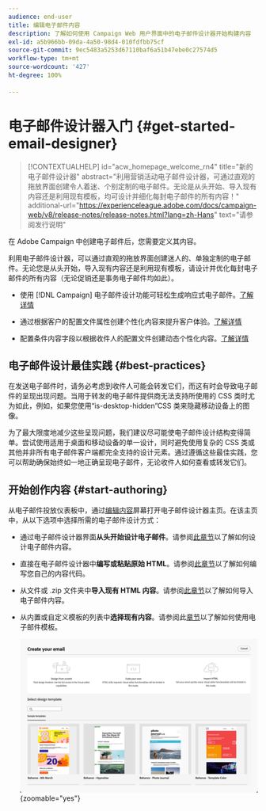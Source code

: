 ```yaml
---
audience: end-user
title: 编辑电子邮件内容
description: 了解如何使用 Campaign Web 用户界面中的电子邮件设计器开始构建内容
exl-id: a5b966bb-09da-4a50-98d4-010fdfbb75cf
source-git-commit: 9ec5483a5253d67110baf6a51b47ebe0c27574d5
workflow-type: tm+mt
source-wordcount: '427'
ht-degree: 100%

---
```


# 电子邮件设计器入门 {#get-started-email-designer}

>[!CONTEXTUALHELP]
>id="acw_homepage_welcome_rn4"
>title="新的电子邮件设计器"
>abstract="利用营销活动电子邮件设计器，可通过直观的拖放界面创建令人着迷、个别定制的电子邮件。无论是从头开始、导入现有内容还是利用现有模板，均可设计并细化每封电子邮件的所有内容！"
>additional-url="https://experienceleague.adobe.com/docs/campaign-web/v8/release-notes/release-notes.html?lang=zh-Hans" text="请参阅发行说明"

在 Adobe Campaign 中创建电子邮件后，您需要定义其内容。

利用电子邮件设计器，可以通过直观的拖放界面创建迷人的、单独定制的电子邮件。无论您是从头开始，导入现有内容还是利用现有模板，请设计并优化每封电子邮件的所有内容（无论促销还是事务电子邮件均如此）。

<!--Built to deliver HTML optimized for responsive design, the Email Designer allows you to easily define and apply visibility conditions and dynamic content to an email, template, or fragment directly through the user interface. You can seamlessly switch between the drag and drop interface and HTML code at the click of a button.

The Email Designer allows you to create email content and email content templates. It is compatible with simple emails, transactional emails, A/B test emails, multilingual emails, and recurring emails.-->

* 使用 [!DNL Campaign] 电子邮件设计功能可轻松生成响应式电子邮件。[了解详情](create-email-content.md)

* 通过根据客户的配置文件属性创建个性化内容来提升客户体验。[了解详情](../personalization/personalize.md)

* 配置条件内容字段以根据收件人的配置文件创建动态个性化内容。[了解详情](../personalization/conditions.md)

## 电子邮件设计最佳实践 {#best-practices}

在发送电子邮件时，请务必考虑到收件人可能会转发它们，而这有时会导致电子邮件的呈现出现问题。当用于转发的电子邮件提供商无法支持所使用的 CSS 类时尤为如此，例如，如果您使用“is-desktop-hidden”CSS 类来隐藏移动设备上的图像。

为了最大限度地减少这些呈现问题，我们建议尽可能使电子邮件设计结构变得简单。尝试使用适用于桌面和移动设备的单一设计，同时避免使用复杂的 CSS 类或其他并非所有电子邮件客户端都完全支持的设计元素。通过遵循这些最佳实践，您可以帮助确保始终如一地正确呈现电子邮件，无论收件人如何查看或转发它们。

## 开始创作内容 {#start-authoring}

从电子邮件投放仪表板中，通过[编辑内容](edit-content.md)屏幕打开电子邮件设计器主页。在该主页中，从以下选项中选择所需的电子邮件设计方式：

* 通过电子邮件设计器界面&#x200B;**从头开始设计电子邮件**。请参阅[此章节](create-email-content.md)以了解如何设计电子邮件内容。

* 直接在电子邮件设计器中&#x200B;**编写或粘贴原始 HTML**。请参阅[此章节](code-content.md)以了解如何编写您自己的内容代码。

* 从文件或 .zip 文件夹中&#x200B;**导入现有 HTML 内容**。请参阅[此章节](existing-content.md)以了解如何导入电子邮件内容。

* 从内置或自定义模板的列表中&#x200B;**选择现有内容**。请参阅此[章节](create-email-templates.md)以了解如何使用电子邮件模板。

  ![](assets/email_designer_create_options.png){zoomable=&quot;yes&quot;}
